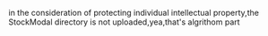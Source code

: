 in the consideration of protecting individual intellectual property,the StockModal directory is not uploaded,yea,that's algrithom part
